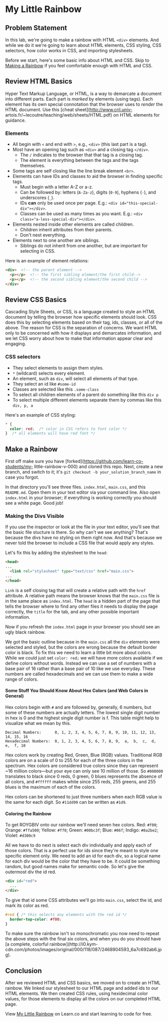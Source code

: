 # My Little Rainbow

## Problem Statement

In this lab, we're going to make a rainbow with HTML `<div>` elements. And while
we do it we're going to learn about HTML elements, CSS styling, CSS selectors,
how color works in CSS, and importing stylesheets.

Before we start, here's some basic info about HTML and CSS. Skip to 
[Making a Rainbow](#making-a-rainbow) if you feel comfortable enough with HTML
and CSS.

## Review HTML Basics

Hyper Text Markup Language, or HTML, is a way to demarcate
a document into different parts. Each part is _marked_ by elements (using tags).
Each element has its own special connotation that the browser uses to _render_
the HTML document. Use this [cheat sheet](http://www.cril.univ-
artois.fr/~lecoutre/teaching/web/sheets/HTML.pdf) on HTML elements for guidance.

### Elements

- All begin with `<` and end with `>`, e.g., `<div>` (this last part is a tag).
- Most have an opening tag such as `<div>` and a closing tag `</div>`.
  + The `/` indicates to the browser that that tag is a closing tag.
  + The element is everything between the tags and the tags themselves.
- Some tags are self closing like the line break element `<br>`.
- Elements can have IDs and classes to aid the browser in finding specific tags.
  + Must begin with a letter A-Z or a-z.
  + Can be followed by: letters (`A-Za-z`), digits (`0-9`), hyphens (`-`), and underscores (`_`).
  + IDs **can** only be used once per page. E.g.: `<div id="this-special-div"></div>`.
  + Classes can be used as many times as you want. E.g.: `<div class="a-less-special-div"></div>`.
- Elements nested inside other elements are called children.
  + Children inherit attributes from their parents.
  + Don't nest everything. 
- Elements next to one another are siblings.
  + Siblings do not inherit from one another, but are important for selecting in CSS.

Here is an example of element relations:

```html
<div>  <!-- the parent element -->
  <p></p>  <!-- the first sibling element/the first child-->
  <p></p>  <!-- the second sibling element/the second child -->
</div>
```

## Review CSS Basics

Cascading Style Sheets, or CSS, is a language created to style an HTML document
by telling the browser how specific elements should look. CSS does this by
selecting elements based on their tag, ids, classes, or all of the above. The
reason for CSS is the separation of concerns. We want HTML only to be concerned
with how it displays and demarcates information, and we let CSS worry about how
to make that information appear clear and engaging.

### CSS selectors

  - They select elements to assign them styles.
  - `*` (wildcard) selects every element.
  - An element, such as `div`, will select all elements of that type.
  - They select an id like `#some-id`
  - Classes are selected like this `.some-class`
  - To select all children elements of a parent do something like this `div p`
  - To select multiple different elements separate them by commas like this `div, p, a`

Here's an example of CSS styling:

```css
* {
  color: red;  /* color in CSS refers to font color */
}  /* all elements will have red font */
```

## Make a Rainbow

First off make sure you have [forked](https://github.com/learn-co-students/my-
little-rainbow-v-000) and cloned this repo. Next, create a new branch, and
switch to it; it's `git checkout -b your_solution_branch_name` in case you
forgot.

In that directory you'll see three files. `index.html`, `main.css`, and this
`README.md`. Open them in your text editor via your command line. Also open
`index.html` in your browser; if everything is working correctly you should see
a white page. Good job!

### Making the Divs Visible

If you use the inspector or look at the file in your text editor, you'll see
that the basic file stucture is there. So why can't we see anything?
That's because the divs have no styling on them right now. And that's because
we never told the browser to include a CSS file that would apply any styles.

Let's fix this by adding the stylesheet to the `head`:

```html
<head>
... 
  <link rel="stylesheet" type="text/css" href="main.css">
...
</head>
```

`Link` is a self closing tag that will create a relative path with the `href`
attribute. A relative path means the browser knows that the `main.css` file is
in the same place as `index.html`. The `head` is a hidden part of the page that
tells the browser where to find any other files it needs to display the page
correctly, the `title` for the tab, and any other possible important
information.

Now if you refresh the `index.html` page in your browser you should see an ugly
black rainbow.

We got the basic outline because in the `main.css` all the `div`
elements were selected and styled, but the colors are wrong because the default
border color is black. To fix this we need to learn a little bit more about
colors. While we could just set `color: red;` we will have more colors available
if we define colors without words. Instead we can use a set of numbers with a
base pair of 16 rather than a base pair of 10 like we use everyday. These
numbers are called hexadecimals and we can use them to make a wide range of
colors.

#### Some Stuff You Should Know About Hex Colors (and Web Colors in General)

Hex colors begin with `#` and are followed by, generally, 6 numbers, but some of
these numbers are actually letters. The lowest single digit number in hex is 0
and the highest single digit number is f. This table might help to visualize
what we mean by this.

```
Decimal Numbers:      0, 1, 2, 3, 4, 5, 6, 7, 8, 9, 10, 11, 12, 13, 14, 15, 16
Hexadecimal Numbers:  0, 1, 2, 3, 4, 5, 6, 7, 8, 9,  a,  b,  c,  d,  e,  f, 10
```

Hex colors work by creating Red, Green, Blue (RGB) values. Traditional RGB
colors are on a scale of 0 to 255 for each of the three colors in the spectrum.
Hex colors are considered true colors since they can represent ~16 million
colors—but your eye can only see 10 million of those. So `#000000` translates
to black since 0 reds, 0 green, 0 blues represents the absence of all colors,
and `#ffffff` makes white since 255 reds, 255 greens, and 255 blues is the
maximum of each of the colors.

Hex colors can be shortened to just three numbers when each RGB value is the
same for each digit. So `#11dd99` can be written as `#1d9`.

#### Coloring the Rainbow

To get ROYGBIV onto our rainbow we'll need seven hex colors. Red:
`#f00`; Orange: `#ffa500`; Yellow: `#ff0`; Green: `#00bc3f`; Blue: `#06f`;
Indigo: `#8a2be2`; Violet: `#d300c9`

All we have to do next is select each div individually and apply each of those
colors. That is a perfect use for ids since they're meant to style one specific
element only. We need to add an id for each div, so a logical name for each div
would be the color that they have to be. It could be something random, but good
names make for semantic code. So let's give the outermost div the id red.

```html
<div id="red">
  ...
</div>
```

To give that id some CSS attributes we'll go into `main.css`, select the id,
and mark its color as red.

```css
#red { /* this selects any elements with the red id */
  border-top-color: #f00;
}
```

To make sure the rainbow isn't so monochromatic you now need to repeat the
above steps with the final six colors, and when you do you should
have [a complete, colorful rainbow](http://i0.kym-
cdn.com/photos/images/original/000/118/087/2468904593_6a7c692ab6.jpg).

## Conclusion

After we reviewed HTML and CSS basics, we moved on to create an HTML rainbow.
We linked our stylesheet to our HTML page and added ids to our HTML elements. We
then created CSS rules, using hexidecimal color values, for those elements to
display all the colors on our completed HTML page.

<p class='util--hide'>View <a href='https://learn.co/lessons/my-little-rainbow'>My Little Rainbow</a> on Learn.co and start learning to code for free.</p>
